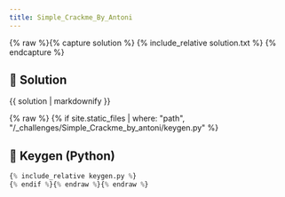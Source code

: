 ```yaml
---
title: Simple_Crackme_By_Antoni
---
```


{% raw %}{% capture solution %}
{% include_relative solution.txt %}
{% endcapture %}

## 📝 Solution

{{ solution | markdownify }}

{% raw %}
{% if site.static_files | where: "path", "/_challenges/Simple_Crackme_by_antoni/keygen.py" %}
## 🔑 Keygen (Python)

```py
{% include_relative keygen.py %}
{% endif %}{% endraw %}{% endraw %}
